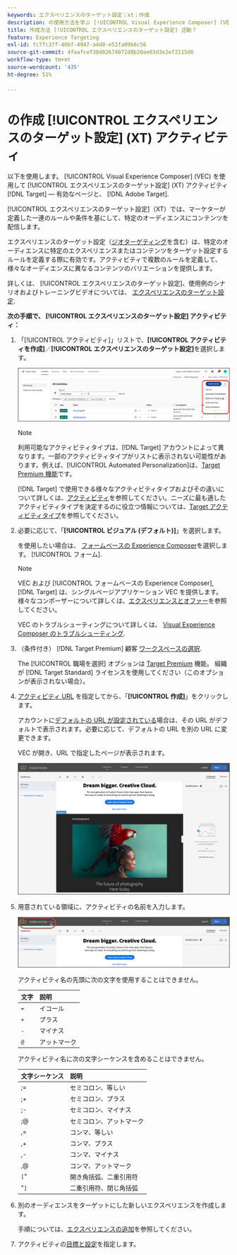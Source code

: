 ```yaml
---
keywords: エクスペリエンスのターゲット設定；xt；作成
description: の使用方法を学ぶ [!UICONTROL Visual Experience Composer] (VEC) [!DNL Adobe Target] を作成するには、 [!UICONTROL エクスペリエンスのターゲット設定] (XT) アクティビティ
title: 作成方法 [!UICONTROL エクスペリエンスのターゲット設定] 活動？
feature: Experience Targeting
exl-id: fc7fc37f-40bf-4947-a4d0-e51fa09b6c56
source-git-commit: 4faafcef38d02674072d8b20ae03d3e2ef2115d6
workflow-type: tm+mt
source-wordcount: '435'
ht-degree: 51%

---
```


# の作成 [!UICONTROL エクスペリエンスのターゲット設定] (XT) アクティビティ

以下を使用します。 [!UICONTROL Visual Experience Composer] (VEC) を使用して [!UICONTROL エクスペリエンスのターゲット設定] (XT) アクティビティ [!DNL Target] — 有効なページと、 [!DNL Adobe Target].

[!UICONTROL エクスペリエンスのターゲット設定]（XT）では、マーケターが定義した一連のルールや条件を基にして、特定のオーディエンスにコンテンツを配信します。

エクスペリエンスのターゲット設定（[ジオターゲティング](/help/main/c-target/c-audiences/c-target-rules/geo.md)を含む）は、特定のオーディエンスに特定のエクスペリエンスまたはコンテンツをターゲット設定するルールを定義する際に有効です。アクティビティで複数のルールを定義して、様々なオーディエンスに異なるコンテンツのバリエーションを提供します。

詳しくは、 [!UICONTROL エクスペリエンスのターゲット設定]、使用例のシナリオおよびトレーニングビデオについては、 [エクスペリエンスのターゲット設定](/help/main/c-activities/t-experience-target/experience-target.md).

**次の手順で、 [!UICONTROL エクスペリエンスのターゲット設定] アクティビティ：**

1. 「[!UICONTROL アクティビティ]」リストで、**[!UICONTROL アクティビティを作成]**／**[!UICONTROL エクスペリエンスのターゲット設定]**&#x200B;を選択します。

   ![アクティビティを作成／エクスペリエンスのターゲット設定](/help/main/c-activities/t-experience-target/t-xt-create/assets/xt_select-1.png)

   >[!NOTE]
   >
   >利用可能なアクティビティタイプは、[!DNL Target] アカウントによって異なります。一部のアクティビティタイプがリストに表示されない可能性があります。例えば、[!UICONTROL Automated Personalization]は、[Target Premium 機能](/help/main/c-intro/intro.md#premium)です。
   >
   >[!DNL Target] で使用できる様々なアクティビティタイプおよびその違いについて詳しくは、[アクティビティ](/help/main/c-activities/activities.md#concept_D317A95A1AB54674BA7AB65C7985BA03)を参照してください。ニーズに最も適したアクティビティタイプを決定するのに役立つ情報については、[Target アクティビティタイプ](/help/main/c-activities/target-activities-guide.md)を参照してください。

1. 必要に応じて、「**[!UICONTROL ビジュアル (デフォルト)]**」を選択します。

   を使用したい場合は、 [フォームベースの Experience Composer](/help/main/c-experiences/form-experience-composer.md)を選択します。 [!UICONTROL フォーム].

   >[!NOTE]
   >
   >VEC および [!UICONTROL フォームベースの Experience Composer], [!DNL Target] は、シングルページアプリケーション VEC を提供します。 様々なコンポーザーについて詳しくは、[エクスペリエンスとオファー](/help/main/c-experiences/experiences.md)を参照してください。
   >
   >VEC のトラブルシューティングについて詳しくは、 [Visual Experience Composer のトラブルシューティング](/help/main/c-experiences/c-visual-experience-composer/r-troubleshoot-composer/troubleshoot-composer.md).

1. （条件付き） [!DNL Target Premium] 顧客 [ワークスペースの選択](/help/main/administrating-target/c-user-management/property-channel/property-channel.md).

   The [!UICONTROL 職場を選択] オプションは [Target Premium](/help/main/c-intro/intro.md) 機能。 組織が [!DNL Target Standard] ライセンスを使用してください（このオプションが表示されない場合）。

1. [アクティビティ URL](/help/main/c-activities/t-experience-target/t-xt-create/xt-activity-url.md#concept_D28549AAA0A14E3BB5F05F32BE8ABC90) を指定してから、「**[!UICONTROL 作成]**」をクリックします。

   アカウントに[デフォルトの URL が設定されている](/help/main/administrating-target/visual-experience-composer-set-up.md)場合は、その URL がデフォルトで表示されます。必要に応じて、デフォルトの URL を別の URL に変更できます。

   VEC が開き、URL で指定したページが表示されます。

   ![VEC 内のエクスペリエンスのターゲット設定アクティビティ](/help/main/c-activities/t-experience-target/t-xt-create/assets/xt-in-vec.png)

1. 用意されている領域に、アクティビティの名前を入力します。

   ![「名前」フィールド](/help/main/c-activities/t-experience-target/t-xt-create/assets/xt_name-new.png)

   アクティビティ名の先頭に次の文字を使用することはできません。

   | 文字 | 説明 |
   |--- |--- |
   | `=` | イコール |
   | `+` | プラス |
   | `-` | マイナス |
   | `@` | アットマーク |

   アクティビティ名に次の文字シーケンスを含めることはできません。

   | 文字シーケンス | 説明 |
   |--- |--- |
   | ;= | セミコロン、等しい |
   | ;+ | セミコロン、プラス |
   | ;- | セミコロン、マイナス |
   | ;@ | セミコロン、アットマーク |
   | ,= | コンマ、等しい |
   | ,+ | コンマ、プラス |
   | ,- | コンマ、マイナス |
   | ,@ | コンマ、アットマーク |
   | `[`&quot; | 開き角括弧、二重引用符 |
   | &quot;`]` | 二重引用符、閉じ角括弧 |

1. 別のオーディエンスをターゲットにした新しいエクスペリエンスを作成します。

   手順については、[エクスペリエンスの追加](/help/main/c-activities/t-experience-target/t-xt-create/xt-add-experience.md)を参照してください。

1. アクティビティの[目標と設定](/help/main/c-activities/t-experience-target/t-xt-create/xt-goals-and-settings.md#reference_B25389FD6F3A4989801E740364B089CC)を指定します。
